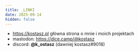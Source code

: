 ```yaml
---
title: _LINKI
date: 2025-09-14
hidden: false
---
```

* https://kostasz.pl główna strona o mnie i moich projektach 
* mastodon: https://dice.camp/@kostasz
* discord: **@k_ostasz** (dawniej kostasz#9018)
